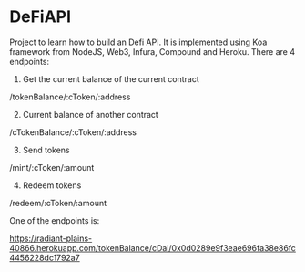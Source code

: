 # DeFiAPI
 
Project to learn how to build an Defi API. It is implemented using Koa framework from NodeJS, Web3, Infura, Compound and Heroku. There are 4 endpoints: 

1. Get the current balance of the current contract

/tokenBalance/:cToken/:address

2. Current balance of another contract

/cTokenBalance/:cToken/:address

3. Send tokens

/mint/:cToken/:amount

4. Redeem tokens

/redeem/:cToken/:amount

One of the endpoints is:

https://radiant-plains-40866.herokuapp.com/tokenBalance/cDai/0x0d0289e9f3eae696fa38e86fc4456228dc1792a7
